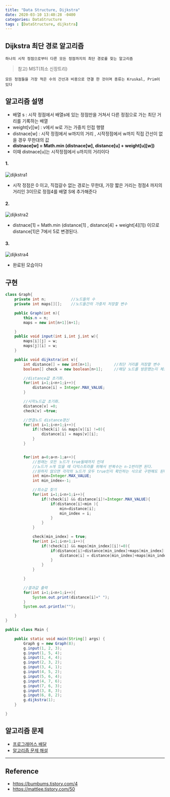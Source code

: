 ```yaml
---
title: "Data Structure, Dijkstra"
date: 2020-03-10 13:40:28 -0400
categories: DataStructure
tags : [DataStructure, dijkstra]
---
```


## Dijkstra 최단 경로 알고리즘

```
하나의 시작 정점으로부터 다른 모든 정점까지의 최단 경로를 찾는 알고리즘
```

> 참고) MST(최소 신장트리)

```
모든 정점들을 가장 적은 수의 간선과 비용으로 연결 한 것이며 종류는 Kruskal, Prim이 있다
```

## 알고리즘 설명
- 배열 s : 시작 정점에서 배열s에 있는 정점만을 거쳐서 다른 정점으로 가는 최단 거리를 기록하는 배열
- weight[v][w] : v에서 w로 가는 가중치 인접 행렬
- distnace[w] : 시작 정점에서 w까지의 거리 , 시작정점에서 w까지 직접 간선이 없을 경우 무한대의 값
- <b>distnace[w] = Math.min (distnace[w], distance[u] + weight[u][w])</b>
- 이때 distnace[u]는 시작정점에서 u까지의 거리이다

#### 1.
![dijkstra1](https://user-images.githubusercontent.com/55946791/69313410-ca6b7100-0c74-11ea-9078-57982329ebc1.png)

- 시작 정점은 0 이고, 직접갈수 없는 경로는 무한대, 가장 짧은 거리는 정점4 까지의 거리인 3이므로 정점4를 배열 S에 추가해준다

#### 2.
![dijkstra2](https://user-images.githubusercontent.com/55946791/69313475-fd156980-0c74-11ea-9f45-9e7bb1486a50.png)

- distnace[1] = Math.min (distance[1] , distance[4] + weight[4][1]) 이므로 distance[1]은 7에서 5로 변경된다.

#### 3.
![dijkstra4](https://user-images.githubusercontent.com/55946791/69313587-54b3d500-0c75-11ea-9bb3-506430f5bb66.png)
- 완료된 모습이다



## 구현

```java
class Graph{
    private int n;           //노드들의 수
    private int maps[][];    //노드들간의 가중치 저장할 변수

    public Graph(int n){
        this.n = n;
        maps = new int[n+1][n+1];

    }
    public void input(int i,int j,int w){
        maps[i][j] = w;
        maps[j][i] = w;
    }

    public void dijkstra(int v){
        int distance[] = new int[n+1];          //최단 거리를 저장할 변수
        boolean[] check = new boolean[n+1];     //해당 노드를 방문했는지 체크할 변수

        //distance값 초기화.
        for(int i=1;i<n+1;i++){
            distance[i] = Integer.MAX_VALUE;
        }

        //시작노드값 초기화.
        distance[v] =0;
        check[v] =true;

        //연결노드 distance갱신
        for(int i=1;i<n+1;i++){
            if(!check[i] && maps[v][i] !=0){
                distance[i] = maps[v][i];
            }
        }


        for(int a=0;a<n-1;a++){
            //원래는 모든 노드가 true될때까지 인데
            //노드가 n개 있을 때 다익스트라를 위해서 반복수는 n-1번이면 된다.
            //원하지 않으면 각각의 노드가 모두 true인지 확인하는 식으로 구현해도 된다.
            int min=Integer.MAX_VALUE;
            int min_index=-1;

            //최소값 찾기
            for(int i=1;i<n+1;i++){
                if(!check[i] && distance[i]!=Integer.MAX_VALUE){
                    if(distance[i]<min ){
                        min=distance[i];
                        min_index = i;
                    }
                }
            }

            check[min_index] = true;
            for(int i=1;i<n+1;i++){
                if(!check[i] && maps[min_index][i]!=0){
                    if(distance[i]>distance[min_index]+maps[min_index][i]){
                        distance[i] = distance[min_index]+maps[min_index][i];
                    }
                }
            }

        }

        //결과값 출력
        for(int i=1;i<n+1;i++){
            System.out.print(distance[i]+" ");
        }
        System.out.println("");

    }
}
```

```java
public class Main {

    public static void main(String[] args) {
        Graph g = new Graph(8);
        g.input(1, 2, 3);
        g.input(1, 5, 4);
        g.input(1, 4, 4);
        g.input(2, 3, 2);
        g.input(3, 4, 1);
        g.input(4, 5, 2);
        g.input(5, 6, 4);
        g.input(4, 7, 6);
        g.input(7, 6, 3);
        g.input(3, 8, 3);
        g.input(6, 8, 2);
        g.dijkstra(1);
    }

}

```


## 알고리즘 문제
- [프로그래머스 배달](https://programmers.co.kr/learn/courses/30/lessons/12978)
- [알고리즘 문제 해설](https://devham76.github.io/assets/portfolio/algorithm/programmers-12978)

---
## Reference
- <https://bumbums.tistory.com/4>
- <https://mattlee.tistory.com/50>
